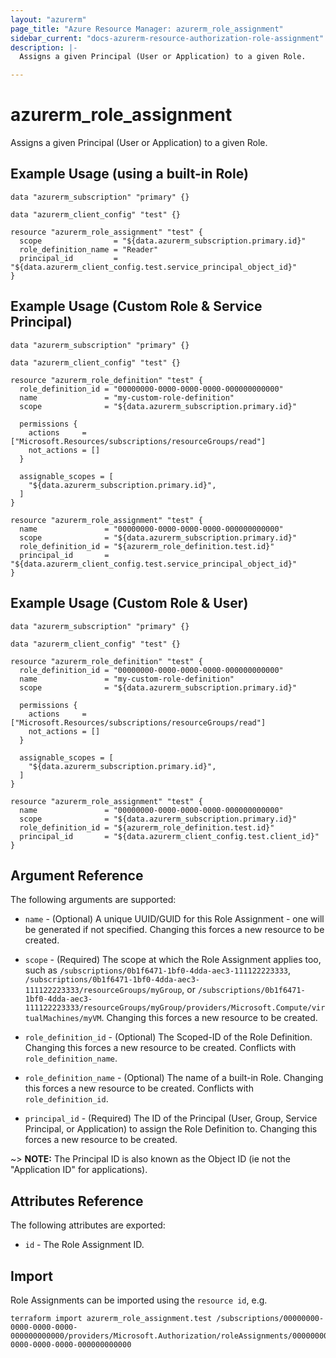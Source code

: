 ```yaml
---
layout: "azurerm"
page_title: "Azure Resource Manager: azurerm_role_assignment"
sidebar_current: "docs-azurerm-resource-authorization-role-assignment"
description: |-
  Assigns a given Principal (User or Application) to a given Role.

---
```


# azurerm_role_assignment

Assigns a given Principal (User or Application) to a given Role.

## Example Usage (using a built-in Role)

```hcl
data "azurerm_subscription" "primary" {}

data "azurerm_client_config" "test" {}

resource "azurerm_role_assignment" "test" {
  scope                = "${data.azurerm_subscription.primary.id}"
  role_definition_name = "Reader"
  principal_id         = "${data.azurerm_client_config.test.service_principal_object_id}"
}
```

## Example Usage (Custom Role & Service Principal)

```hcl
data "azurerm_subscription" "primary" {}

data "azurerm_client_config" "test" {}

resource "azurerm_role_definition" "test" {
  role_definition_id = "00000000-0000-0000-0000-000000000000"
  name               = "my-custom-role-definition"
  scope              = "${data.azurerm_subscription.primary.id}"

  permissions {
    actions     = ["Microsoft.Resources/subscriptions/resourceGroups/read"]
    not_actions = []
  }

  assignable_scopes = [
    "${data.azurerm_subscription.primary.id}",
  ]
}

resource "azurerm_role_assignment" "test" {
  name               = "00000000-0000-0000-0000-000000000000"
  scope              = "${data.azurerm_subscription.primary.id}"
  role_definition_id = "${azurerm_role_definition.test.id}"
  principal_id       = "${data.azurerm_client_config.test.service_principal_object_id}"
}
```

## Example Usage (Custom Role & User)

```hcl
data "azurerm_subscription" "primary" {}

data "azurerm_client_config" "test" {}

resource "azurerm_role_definition" "test" {
  role_definition_id = "00000000-0000-0000-0000-000000000000"
  name               = "my-custom-role-definition"
  scope              = "${data.azurerm_subscription.primary.id}"

  permissions {
    actions     = ["Microsoft.Resources/subscriptions/resourceGroups/read"]
    not_actions = []
  }

  assignable_scopes = [
    "${data.azurerm_subscription.primary.id}",
  ]
}

resource "azurerm_role_assignment" "test" {
  name               = "00000000-0000-0000-0000-000000000000"
  scope              = "${data.azurerm_subscription.primary.id}"
  role_definition_id = "${azurerm_role_definition.test.id}"
  principal_id       = "${data.azurerm_client_config.test.client_id}"
}
```

## Argument Reference

The following arguments are supported:

* `name` - (Optional) A unique UUID/GUID for this Role Assignment - one will be generated if not specified. Changing this forces a new resource to be created.

* `scope` - (Required) The scope at which the Role Assignment applies too, such as `/subscriptions/0b1f6471-1bf0-4dda-aec3-111122223333`, `/subscriptions/0b1f6471-1bf0-4dda-aec3-111122223333/resourceGroups/myGroup`, or `/subscriptions/0b1f6471-1bf0-4dda-aec3-111122223333/resourceGroups/myGroup/providers/Microsoft.Compute/virtualMachines/myVM`. Changing this forces a new resource to be created.

* `role_definition_id` - (Optional) The Scoped-ID of the Role Definition. Changing this forces a new resource to be created. Conflicts with `role_definition_name`.

* `role_definition_name` - (Optional) The name of a built-in Role. Changing this forces a new resource to be created. Conflicts with `role_definition_id`.

* `principal_id` - (Required) The ID of the Principal (User, Group, Service Principal, or Application) to assign the Role Definition to. Changing this forces a new resource to be created. 

~> **NOTE:** The Principal ID is also known as the Object ID (ie not the "Application ID" for applications).

## Attributes Reference

The following attributes are exported:

* `id` - The Role Assignment ID.

## Import

Role Assignments can be imported using the `resource id`, e.g.

```shell
terraform import azurerm_role_assignment.test /subscriptions/00000000-0000-0000-0000-000000000000/providers/Microsoft.Authorization/roleAssignments/00000000-0000-0000-0000-000000000000
```
